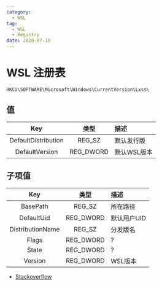 ```yaml
---
category:
  - WSL
tag:
  - WSL
  - Registry
date: 2020-07-10
---
```


# WSL 注册表

```plaintext
HKCU\SOFTWARE\Microsoft\Windows\CurrentVersion\Lxss\
```

## 值

|         Key         |   类型    | 描述        |
| :-----------------: | :-------: | :---------- |
| DefaultDistribution |  REG_SZ   | 默认发行版  |
|   DefaultVersion    | REG_DWORD | 默认WSL版本 |

## 子项值

|       Key        |   类型    | 描述        |
| :--------------: | :-------: | :---------- |
|     BasePath     |  REG_SZ   | 所在路径    |
|    DefaultUid    | REG_DWORD | 默认用户UID |
| DistributionName |  REG_SZ   | 分发版名    |
|      Flags       | REG_DWORD | ?           |
|      State       | REG_DWORD | ?           |
|     Version      | REG_DWORD | WSL版本     |

- [Stackoverflow](https://stackoverflow.com/questions/61474401/how-to-change-the-default-user-after-import-old-wsl-tar-package)
